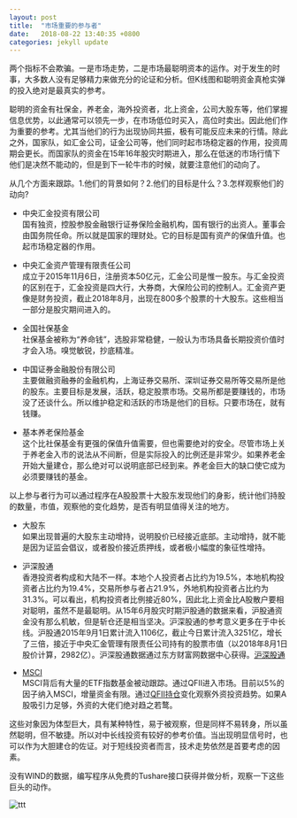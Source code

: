 ```yaml
---
layout: post
title:  "市场重要的参与者"
date:   2018-08-22 13:40:35 +0800
categories: jekyll update
---
```

两个指标不会欺骗。一是市场走势，二是市场最聪明资本的运作。对于发生的时事，大多数人没有足够精力来做充分的论证和分析。但K线图和聪明资金真枪实弹的投入绝对是最真实的参考。

聪明的资金有社保金，养老金，海外投资者，北上资金，公司大股东等，他们掌握信息优势，以此通常可以领先一步，在市场低位时买入，高位时卖出。因此他们作为重要的参考。尤其当他们的行为出现协同共振，极有可能反应未来的行情。除此之外，国家队，如汇金公司，证金公司等，他们同时起市场稳定器的作用，投资周期会更长。而国家队的资金在15年16年股灾时期进入，那么在低迷的市场行情下他们是决然不能动的，但是到下一轮牛市的时候，就要注意他们的动向了。

从几个方面来跟踪。1.他们的背景如何？2.他们的目标是什么？3.怎样观察他们的动向?

* 中央汇金投资有限公司<br>国有独资，控股参股金融银行证券保险金融机构，国有银行的出资人。董事会由国务院任命。所以就是国家的理财处。它的目标是国有资产的保值升值。也起市场稳定器的作用。

* 中央汇金资产管理有限责任公司<br>成立于2015年11月6日，注册资本50亿元，汇金公司是惟一股东。与汇金投资的区别在于，汇金投资是四大行，大券商，大保险公司的控制人。汇金资产更像是财务投资，截止2018年8月，出现在800多个股票的十大股东。这些相当一部分是股灾期间进入的。

* 全国社保基金<br>社保基金被称为“养命钱”，选股非常稳健，一般认为市场具备长期投资价值时才会入场。嗅觉敏锐，抄底精准。

* 中国证券金融股份有限公司<br>主要做融资融券的金融机构，上海证券交易所、深圳证券交易所等交易所是他的股东。主要目标是发展，活跃，稳定股票市场。交易所都是要赚钱的，市场没了还谈什么。所以维护稳定和活跃的市场是他们的目标。只要市场在，就有钱赚。

* 基本养老保险基金<br>这个比社保基金有更强的保值升值需要，但也需要绝对的安全。尽管市场上关于养老金入市的说法从不间断，但是实际投入的比例还是非常少。如果养老金开始大量建仓，那么绝对可以说明底部已经到来。养老金巨大的缺口使它成为必须要赚钱的基金。

以上参与者行为可以通过程序在A股股票十大股东发现他们的身影，统计他们持股的数量，市值，观察他的变化趋势，是否有明显值得关注的地方。

* 大股东<br>如果出现普遍的大股东主动增持，说明股价已经接近底部。主动增持，就不能是因为证监会倡议，或者股价接近质押线，或者极小幅度的象征性增持。

* 沪深股通<br>香港投资者构成和大陆不一样。本地个人投资者占比约为19.5%，本地机构投资者占比约为19.4%，交易所参与者占21.9%，外地机构投资者占比约为31.3%。可以看出，机构投资者比例接近80%，因此北上资金比A股散户要相对聪明，虽然不是最聪明。从15年6月股灾时期沪股通的数据来看，沪股通资金没有那么机敏，但是斩仓还是相当坚决。沪深股通的参考意义更多在于中长线。沪股通2015年9月1日累计流入1106亿，截止今日累计流入3251亿，增长了三倍，接近于中央汇金管理有限责任公司持有的股票市值（以2018年8月1日股价计算，2982亿）。沪深股通数据通过东方财富网数据中心获得。[沪深股通](http://data.eastmoney.com/hsgt/index.html)

* [MSCI](https://www.zhihu.com/question/31089433)<br> MSCI背后有大量的ETF指数基金被动跟踪。通过QFII进入市场。目前以5%的因子纳入MSCI，增量资金有限。通过[QFII持仓](http://data.eastmoney.com/zlsj/qfii.html)变化观察外资投资趋势。如果A股吸引力足够，外资的大佬们绝对趋之若鹜。

这些对象因为体型巨大，具有某种特性，易于被观察，但是同样不易转身，所以虽然聪明，但不敏捷。所以对中长线投资有较好的参考价值。当出现明显信号时，也可以作为大胆建仓的佐证。对于短线投资者而言，技术走势依然是首要考虑的因素。

没有WIND的数据，编写程序从免费的Tushare接口获得并做分析，观察一下这些巨头的动作。

![ttt](./ttt.png)
